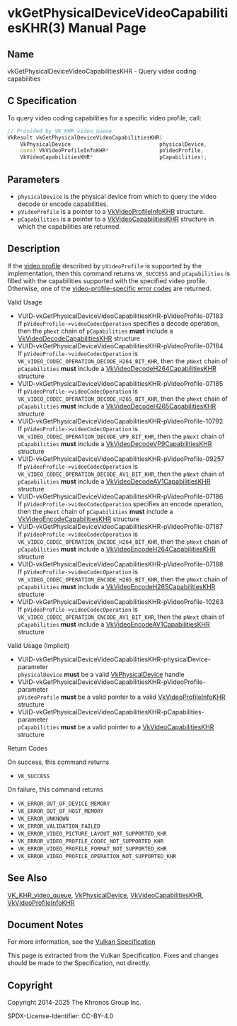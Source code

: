 # vkGetPhysicalDeviceVideoCapabilitiesKHR(3) Manual Page

## Name

vkGetPhysicalDeviceVideoCapabilitiesKHR - Query video coding capabilities



## [](#_c_specification)C Specification

To query video coding capabilities for a specific video profile, call:

```c++
// Provided by VK_KHR_video_queue
VkResult vkGetPhysicalDeviceVideoCapabilitiesKHR(
    VkPhysicalDevice                            physicalDevice,
    const VkVideoProfileInfoKHR*                pVideoProfile,
    VkVideoCapabilitiesKHR*                     pCapabilities);
```

## [](#_parameters)Parameters

- `physicalDevice` is the physical device from which to query the video decode or encode capabilities.
- `pVideoProfile` is a pointer to a [VkVideoProfileInfoKHR](https://registry.khronos.org/vulkan/specs/latest/man/html/VkVideoProfileInfoKHR.html) structure.
- `pCapabilities` is a pointer to a [VkVideoCapabilitiesKHR](https://registry.khronos.org/vulkan/specs/latest/man/html/VkVideoCapabilitiesKHR.html) structure in which the capabilities are returned.

## [](#_description)Description

If the [video profile](https://registry.khronos.org/vulkan/specs/latest/html/vkspec.html#video-profiles) described by `pVideoProfile` is supported by the implementation, then this command returns `VK_SUCCESS` and `pCapabilities` is filled with the capabilities supported with the specified video profile. Otherwise, one of the [video-profile-specific error codes](https://registry.khronos.org/vulkan/specs/latest/html/vkspec.html#video-profile-error-codes) are returned.

Valid Usage

- [](#VUID-vkGetPhysicalDeviceVideoCapabilitiesKHR-pVideoProfile-07183)VUID-vkGetPhysicalDeviceVideoCapabilitiesKHR-pVideoProfile-07183  
  If `pVideoProfile->videoCodecOperation` specifies a decode operation, then the `pNext` chain of `pCapabilities` **must** include a [VkVideoDecodeCapabilitiesKHR](https://registry.khronos.org/vulkan/specs/latest/man/html/VkVideoDecodeCapabilitiesKHR.html) structure
- [](#VUID-vkGetPhysicalDeviceVideoCapabilitiesKHR-pVideoProfile-07184)VUID-vkGetPhysicalDeviceVideoCapabilitiesKHR-pVideoProfile-07184  
  If `pVideoProfile->videoCodecOperation` is `VK_VIDEO_CODEC_OPERATION_DECODE_H264_BIT_KHR`, then the `pNext` chain of `pCapabilities` **must** include a [VkVideoDecodeH264CapabilitiesKHR](https://registry.khronos.org/vulkan/specs/latest/man/html/VkVideoDecodeH264CapabilitiesKHR.html) structure
- [](#VUID-vkGetPhysicalDeviceVideoCapabilitiesKHR-pVideoProfile-07185)VUID-vkGetPhysicalDeviceVideoCapabilitiesKHR-pVideoProfile-07185  
  If `pVideoProfile->videoCodecOperation` is `VK_VIDEO_CODEC_OPERATION_DECODE_H265_BIT_KHR`, then the `pNext` chain of `pCapabilities` **must** include a [VkVideoDecodeH265CapabilitiesKHR](https://registry.khronos.org/vulkan/specs/latest/man/html/VkVideoDecodeH265CapabilitiesKHR.html) structure
- [](#VUID-vkGetPhysicalDeviceVideoCapabilitiesKHR-pVideoProfile-10792)VUID-vkGetPhysicalDeviceVideoCapabilitiesKHR-pVideoProfile-10792  
  If `pVideoProfile->videoCodecOperation` is `VK_VIDEO_CODEC_OPERATION_DECODE_VP9_BIT_KHR`, then the `pNext` chain of `pCapabilities` **must** include a [VkVideoDecodeVP9CapabilitiesKHR](https://registry.khronos.org/vulkan/specs/latest/man/html/VkVideoDecodeVP9CapabilitiesKHR.html) structure
- [](#VUID-vkGetPhysicalDeviceVideoCapabilitiesKHR-pVideoProfile-09257)VUID-vkGetPhysicalDeviceVideoCapabilitiesKHR-pVideoProfile-09257  
  If `pVideoProfile->videoCodecOperation` is `VK_VIDEO_CODEC_OPERATION_DECODE_AV1_BIT_KHR`, then the `pNext` chain of `pCapabilities` **must** include a [VkVideoDecodeAV1CapabilitiesKHR](https://registry.khronos.org/vulkan/specs/latest/man/html/VkVideoDecodeAV1CapabilitiesKHR.html) structure
- [](#VUID-vkGetPhysicalDeviceVideoCapabilitiesKHR-pVideoProfile-07186)VUID-vkGetPhysicalDeviceVideoCapabilitiesKHR-pVideoProfile-07186  
  If `pVideoProfile->videoCodecOperation` specifies an encode operation, then the `pNext` chain of `pCapabilities` **must** include a [VkVideoEncodeCapabilitiesKHR](https://registry.khronos.org/vulkan/specs/latest/man/html/VkVideoEncodeCapabilitiesKHR.html) structure
- [](#VUID-vkGetPhysicalDeviceVideoCapabilitiesKHR-pVideoProfile-07187)VUID-vkGetPhysicalDeviceVideoCapabilitiesKHR-pVideoProfile-07187  
  If `pVideoProfile->videoCodecOperation` is `VK_VIDEO_CODEC_OPERATION_ENCODE_H264_BIT_KHR`, then the `pNext` chain of `pCapabilities` **must** include a [VkVideoEncodeH264CapabilitiesKHR](https://registry.khronos.org/vulkan/specs/latest/man/html/VkVideoEncodeH264CapabilitiesKHR.html) structure
- [](#VUID-vkGetPhysicalDeviceVideoCapabilitiesKHR-pVideoProfile-07188)VUID-vkGetPhysicalDeviceVideoCapabilitiesKHR-pVideoProfile-07188  
  If `pVideoProfile->videoCodecOperation` is `VK_VIDEO_CODEC_OPERATION_ENCODE_H265_BIT_KHR`, then the `pNext` chain of `pCapabilities` **must** include a [VkVideoEncodeH265CapabilitiesKHR](https://registry.khronos.org/vulkan/specs/latest/man/html/VkVideoEncodeH265CapabilitiesKHR.html) structure
- [](#VUID-vkGetPhysicalDeviceVideoCapabilitiesKHR-pVideoProfile-10263)VUID-vkGetPhysicalDeviceVideoCapabilitiesKHR-pVideoProfile-10263  
  If `pVideoProfile->videoCodecOperation` is `VK_VIDEO_CODEC_OPERATION_ENCODE_AV1_BIT_KHR`, then the `pNext` chain of `pCapabilities` **must** include a [VkVideoEncodeAV1CapabilitiesKHR](https://registry.khronos.org/vulkan/specs/latest/man/html/VkVideoEncodeAV1CapabilitiesKHR.html) structure

Valid Usage (Implicit)

- [](#VUID-vkGetPhysicalDeviceVideoCapabilitiesKHR-physicalDevice-parameter)VUID-vkGetPhysicalDeviceVideoCapabilitiesKHR-physicalDevice-parameter  
  `physicalDevice` **must** be a valid [VkPhysicalDevice](https://registry.khronos.org/vulkan/specs/latest/man/html/VkPhysicalDevice.html) handle
- [](#VUID-vkGetPhysicalDeviceVideoCapabilitiesKHR-pVideoProfile-parameter)VUID-vkGetPhysicalDeviceVideoCapabilitiesKHR-pVideoProfile-parameter  
  `pVideoProfile` **must** be a valid pointer to a valid [VkVideoProfileInfoKHR](https://registry.khronos.org/vulkan/specs/latest/man/html/VkVideoProfileInfoKHR.html) structure
- [](#VUID-vkGetPhysicalDeviceVideoCapabilitiesKHR-pCapabilities-parameter)VUID-vkGetPhysicalDeviceVideoCapabilitiesKHR-pCapabilities-parameter  
  `pCapabilities` **must** be a valid pointer to a [VkVideoCapabilitiesKHR](https://registry.khronos.org/vulkan/specs/latest/man/html/VkVideoCapabilitiesKHR.html) structure

Return Codes

On success, this command returns

- `VK_SUCCESS`

On failure, this command returns

- `VK_ERROR_OUT_OF_DEVICE_MEMORY`
- `VK_ERROR_OUT_OF_HOST_MEMORY`
- `VK_ERROR_UNKNOWN`
- `VK_ERROR_VALIDATION_FAILED`
- `VK_ERROR_VIDEO_PICTURE_LAYOUT_NOT_SUPPORTED_KHR`
- `VK_ERROR_VIDEO_PROFILE_CODEC_NOT_SUPPORTED_KHR`
- `VK_ERROR_VIDEO_PROFILE_FORMAT_NOT_SUPPORTED_KHR`
- `VK_ERROR_VIDEO_PROFILE_OPERATION_NOT_SUPPORTED_KHR`

## [](#_see_also)See Also

[VK\_KHR\_video\_queue](https://registry.khronos.org/vulkan/specs/latest/man/html/VK_KHR_video_queue.html), [VkPhysicalDevice](https://registry.khronos.org/vulkan/specs/latest/man/html/VkPhysicalDevice.html), [VkVideoCapabilitiesKHR](https://registry.khronos.org/vulkan/specs/latest/man/html/VkVideoCapabilitiesKHR.html), [VkVideoProfileInfoKHR](https://registry.khronos.org/vulkan/specs/latest/man/html/VkVideoProfileInfoKHR.html)

## [](#_document_notes)Document Notes

For more information, see the [Vulkan Specification](https://registry.khronos.org/vulkan/specs/latest/html/vkspec.html#vkGetPhysicalDeviceVideoCapabilitiesKHR)

This page is extracted from the Vulkan Specification. Fixes and changes should be made to the Specification, not directly.

## [](#_copyright)Copyright

Copyright 2014-2025 The Khronos Group Inc.

SPDX-License-Identifier: CC-BY-4.0
